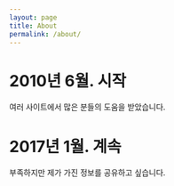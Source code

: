 ```yaml
---
layout: page
title: About
permalink: /about/
---
```

# 2010년 6월. 시작
여러 사이트에서 많은 분들의 도움을 받았습니다.

# 2017년 1월. 계속
부족하지만 제가 가진 정보를 공유하고 싶습니다.

